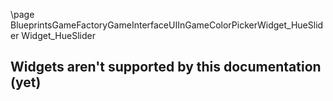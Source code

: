 \page BlueprintsGameFactoryGameInterfaceUIInGameColorPickerWidget_HueSlider Widget_HueSlider
## Widgets aren't supported by this documentation (yet)
